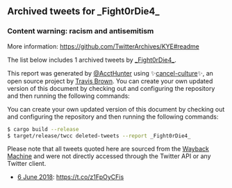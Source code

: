 ## Archived tweets for \_Fight0rDie4\_
### Content warning: racism and antisemitism
More information: https://github.com/TwitterArchives/KYE#readme

The list below includes 1 archived tweets by
[\_Fight0rDie4\_](https://twitter.com/_Fight0rDie4_).



This report was generated by [@AcctHunter](https://twitter.com/accthunter) using ✨[cancel-culture](https://github.com/travisbrown/cancel-culture)✨,
an open source project by [Travis Brown](https://twitter.com/travisbrown). You can create your own
updated version of this document by checking out and configuring the repository and then running
the following commands:

You can create your own updated version of this document by checking out and configuring the
repository and then running the following commands:

```bash
$ cargo build --release
$ target/release/twcc deleted-tweets --report _Fight0rDie4_
```

Please note that all tweets quoted here are sourced from the
[Wayback Machine](https://web.archive.org) and were not directly accessed through the Twitter API or
any Twitter client.

* [ 6 June 2018](https://web.archive.org/web/20180606044725/https://twitter.com/_Fight0rDie4_/status/1004223210727100416): https://t.co/z1FpOyCFis
